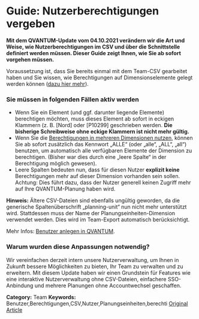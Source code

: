 # Guide: Nutzerberechtigungen vergeben

**Mit dem QVANTUM-Update vom 04.10.2021 verändern wir die Art und Weise, wie Nutzerberechtigungen im CSV und über die Schnittstelle definiert werden müssen. Dieser Guide zeigt Ihnen, wie Sie ab sofort vorgehen müssen.**

Voraussetzung ist, dass Sie bereits einmal mit dem Team-CSV gearbeitet haben und Sie wissen, wie Berechtigungen auf Dimensionselemente gelegt werden können ([dazu hier mehr](https://lp.qvantum-plan.de/wissensdatenbank/tab-team)).


### Sie müssen in folgenden Fällen aktiv werden


* Wenn Sie ein Element (und ggf. darunter liegende Elemente) berechtigen möchten, muss dieses Element ab sofort in eckigen Klammern (z. B. [Nord] oder [P10299] geschrieben werden. **Die bisherige Schreibweise ohne eckige Klammern ist nicht mehr gültig.**
* Wenn Sie die [Berechtigungen in mehreren Dimensionen nutzen](https://lp.qvantum-plan.de/wissensdatenbank/nutzer-berechtigungen-in-qvantum-definieren), können Sie ab sofort zusätzlich das Kennwort „ALLE“ (oder „alle“, „ALL“, „all“) benutzen, um automatisch alle verfügbaren Elemente der Dimension zu berechtigen. (Bisher war dies durch eine „leere Spalte“ in der Berechtigung möglich gewesen).
* Leere Spalten bedeuten nun, dass für diesen Nutzer **explizit keine** Berechtigungen mehr auf dieser Dimension vorhanden sein sollen. Achtung: Dies führt dazu, dass der Nutzer generell keinen Zugriff mehr auf Ihre QVANTUM-Planung haben wird.



**Hinweis:** Ältere CSV-Dateien sind ebenfalls ungültig geworden, da die generische Spaltenüberschrift „planning-unit“ nun nicht mehr unterstützt wird. Stattdessen muss der Name der Planungseinheiten-Dimension verwendet werden. Dies wird im Team-Export automatisch berücksichtigt.


Mehr Infos: [Benutzer anlegen in QVANTUM](https://lp.qvantum-plan.de/wissensdatenbank/tab-team).



### Warum wurden diese Anpassungen notwendig?


Wir vereinfachen derzeit intern unsere Nutzerverwaltung, um Ihnen in Zukunft bessere Möglichkeiten zu bieten, Ihr Team zu verwalten und zu erweitern. Mit diesem Update haben wir einen Grundstein für Features wie eine interaktive Nutzerverwaltung ohne CSV-Dateien, einfachere SSO-Anbindung und mehrere Planungen ohne Accountwechsel geschaffen.  
  




**Category:** Team
**Keywords:** Benutzer,Berechtigungen,CSV,Nutzer,Planungseinheiten,berechti
[Original Article](https://lp.qvantum-plan.de/wissensdatenbank/guide-nutzerberechtigungen-vergeben)
